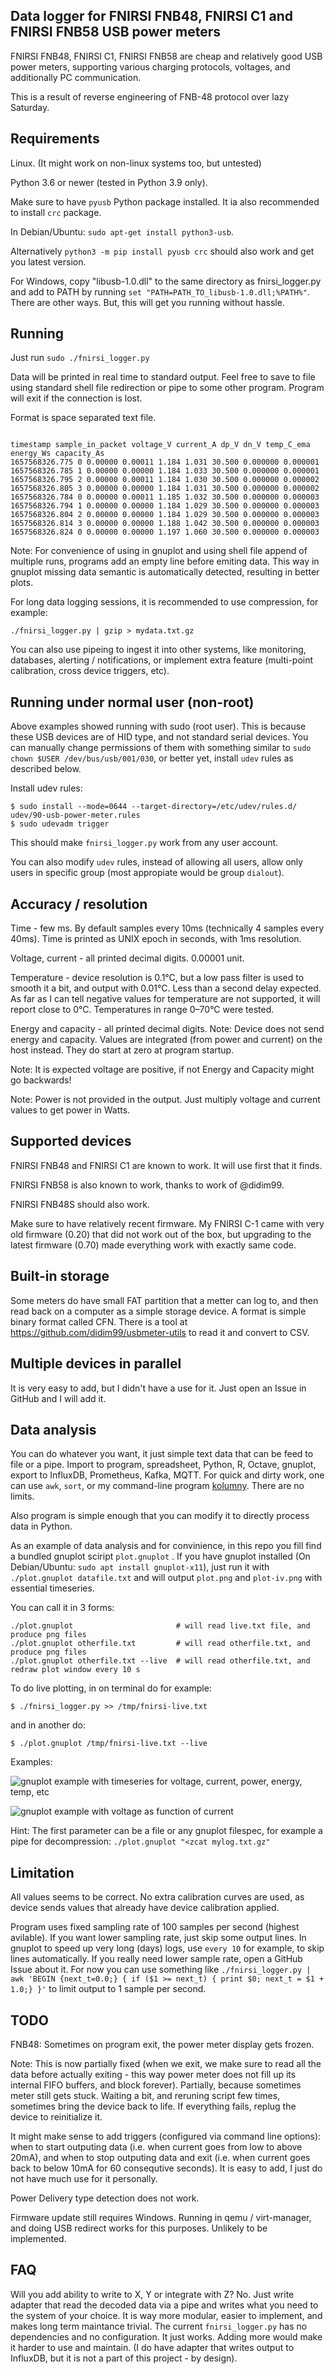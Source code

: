 Data logger for FNIRSI FNB48, FNIRSI C1 and FNIRSI FNB58 USB power meters
------------------------------------------------------------

FNIRSI FNB48, FNIRSI C1, FNIRSI FNB58 are cheap and relatively good USB
power meters, supporting various charging protocols, voltages, and
additionally PC communication.

This is a result of reverse engineering of FNB-48 protocol over lazy
Saturday.


Requirements
------------

Linux. (It might work on non-linux systems too, but untested)

Python 3.6 or newer (tested in Python 3.9 only).

Make sure to have `pyusb` Python package installed. It ia also
recommended to install `crc` package.

In Debian/Ubuntu: `sudo apt-get install python3-usb`.

Alternatively `python3 -m pip install pyusb crc` should also work and
get you latest version.

For Windows, copy "libusb-1.0.dll" to the same directory as fnirsi_logger.py
and add to PATH by running `set "PATH=PATH_TO_libusb-1.0.dll;%PATH%"`. There
are other ways. But, this will get you running without hassle.

Running
-------

Just run `sudo ./fnirsi_logger.py`

Data will be printed in real time to standard output. Feel free to save
to file using standard shell file redirection or pipe to some other
program. Program will exit if the connection is lost.

Format is space separated text file.

```

timestamp sample_in_packet voltage_V current_A dp_V dn_V temp_C_ema energy_Ws capacity_As
1657568326.775 0 0.00000 0.00011 1.184 1.031 30.500 0.000000 0.000001
1657568326.785 1 0.00000 0.00000 1.184 1.033 30.500 0.000000 0.000001
1657568326.795 2 0.00000 0.00011 1.184 1.030 30.500 0.000000 0.000002
1657568326.805 3 0.00000 0.00000 1.184 1.031 30.500 0.000000 0.000002
1657568326.784 0 0.00000 0.00011 1.185 1.032 30.500 0.000000 0.000003
1657568326.794 1 0.00000 0.00000 1.184 1.029 30.500 0.000000 0.000003
1657568326.804 2 0.00000 0.00000 1.184 1.029 30.500 0.000000 0.000003
1657568326.814 3 0.00000 0.00000 1.188 1.042 30.500 0.000000 0.000003
1657568326.824 0 0.00000 0.00000 1.197 1.060 30.500 0.000000 0.000003
```


Note: For convenience of using in gnuplot and using shell file append of
multiple runs, programs add an empty line before emiting data. This way
in gnuplot missing data semantic is automatically detected, resulting in
better plots.

For long data logging sessions, it is recommended to use compression, for
example:

`./fnirsi_logger.py | gzip > mydata.txt.gz`

You can also use pipeing to ingest it into other systems, like
monitoring, databases, alerting / notifications, or implement extra
feature (multi-point calibration, cross device triggers, etc).

Running under normal user (non-root)
------------------------------------

Above examples showed running with sudo (root user). This is because
these USB devices are of HID type, and not standard serial devices. You
can manually change permissions of them with something similar to `sudo
chown $USER /dev/bus/usb/001/030`, or better yet, install `udev` rules as
described below.

Install udev rules:

```shell
$ sudo install --mode=0644 --target-directory=/etc/udev/rules.d/ udev/90-usb-power-meter.rules
$ sudo udevadm trigger
```

This should make `fnirsi_logger.py` work from any user account.

You can also modify `udev` rules, instead of allowing all users, allow
only users in specific group (most appropiate would be group `dialout`).

Accuracy / resolution
---------------------

Time - few ms. By default samples every 10ms (technically 4 samples every
40ms). Time is printed as UNIX epoch in seconds, with 1ms resolution.

Voltage, current - all printed decimal digits. 0.00001 unit.

Temperature - device resolution is 0.1°C, but a low pass filter is used
to smooth it a bit, and output with 0.01°C. Less than a second delay
expected. As far as I can tell negative values for temperature are not
supported, it will report close to 0°C. Temperatures in range 0–70°C were
tested.

Energy and capacity - all printed decimal digits. Note: Device does not
send energy and capacity. Values are integrated (from power and current)
on the host instead. They do start at zero at program startup.

Note: It is expected voltage are positive, if not Energy and Capacity
might go backwards!

Note: Power is not provided in the output. Just multiply voltage and
current values to get power in Watts.


Supported devices
-----------------

FNIRSI FNB48 and FNIRSI C1 are known to work. It will use first that it
finds.

FNIRSI FNB58 is also known to work, thanks to work of @didim99.

FNIRSI FNB48S should also work.

Make sure to have relatively recent firmware. My FNIRSI C-1 came with
very old firmware (0.20) that did not work out of the box, but upgrading
to the latest firmware (0.70) made everything work with exactly same
code.


Built-in storage
----------------

Some meters do have small FAT partition that a metter can log to, and
then read back on a computer as a simple storage device. A format is
simple binary format called CFN. There is a tool at
https://github.com/didim99/usbmeter-utils to read it and convert to CSV.

Multiple devices in parallel
----------------------------

It is very easy to add, but I didn't have a use for it. Just open
an Issue in GitHub and I will add it.


Data analysis
-------------

You can do whatever you want, it just simple text data that can be feed
to file or a pipe. Import to program, spreadsheet, Python, R, Octave,
gnuplot, export to InfluxDB, Prometheus, Kafka, MQTT. For quick and dirty
work, one can use `awk`, `sort`, or my command-line program
[kolumny](https://github.com/baryluk/kolumny). There are no limits.

Also program is simple enough that you can modify it to directly process
data in Python.

As an example of data analysis and for convinience, in this repo you fill
find a bundled gnuplot sciript `plot.gnuplot` . If you have gnuplot
installed (On Debian/Ubuntu: `sudo apt install gnuplot-x11`), just run it
with `./plot.gnuplot datafile.txt` and will output `plot.png` and
`plot-iv.png` with essential timeseries.

You can call it in 3 forms:

```shell
./plot.gnuplot                       # will read live.txt file, and produce png files
./plot.gnuplot otherfile.txt         # will read otherfile.txt, and produce png files
./plot.gnuplot otherfile.txt --live  # will read otherfile.txt, and redraw plot window every 10 s
```

To do live plotting, in on terminal do for example:

```shell
$ ./fnirsi_logger.py >> /tmp/fnirsi-live.txt
```

and in another do:

```shell
$ ./plot.gnuplot /tmp/fnirsi-live.txt --live
```


Examples:

![gnuplot example with timeseries for voltage, current, power, energy, temp, etc](plot.png)

![gnuplot example with voltage as function of current](plot-iv.png)

Hint: The first parameter can be a file or any gnuplot filespec, for
example a pipe for decompression: `./plot.gnuplot "<zcat mylog.txt.gz"`


Limitation
----------

All values seems to be correct. No extra calibration curves are used, as
device sends values that already have device calibration applied.

Program uses fixed sampling rate of 100 samples per second (highest
avilable). If you want lower sampling rate, just skip some output lines.
In gnuplot to speed up very long (days) logs, use `every 10` for example,
to skip lines automatically. If you really need lower sample rate, open a
GitHub Issue about it. For now you can use something like
`./fnirsi_logger.py | awk 'BEGIN {next_t=0.0;} { if ($1 >= next_t) { print $0; next_t = $1 + 1.0;} }'`
to limit output to 1 sample per second.

TODO
----

FNB48: Sometimes on program exit, the power meter display gets frozen.

Note: This is now partially fixed (when we exit, we make sure to read all
the data before actually exiting - this way power meter does not fill up
its internal FIFO buffers, and block forever). Partially, because
sometimes meter still gets stuck. Waiting a bit, and reruning script few
times, sometimes bring the device back to life. If everything fails,
replug the device to reinitialize it.

It might make sense to add triggers (configured via command line
options): when to start outputing data (i.e. when current goes from low
to above 20mA), and when to stop outputing data and exit (i.e. when
current goes back to below 10mA for 60 consequtive seconds). It is easy
to add, I just do not have much use for it personally.

Power Delivery type detection does not work.

Firmware update still requires Windows. Running in qemu / virt-manager,
and doing USB redirect works for this purposes. Unlikely to be
implemented.

FAQ
---

Will you add ability to write to X, Y or integrate with Z? No. Just write
adapter that read the decoded data via a pipe and writes what you need to
the system of your choice. It is way more modular, easier to implement,
and makes long term maintance trivial. The current `fnirsi_logger.py` has
no dependencies and no configuration. It just works. Adding more would
make it harder to use and maintain. (I do have adapter that writes output
to InfluxDB, but it is not a part of this project - by design).
